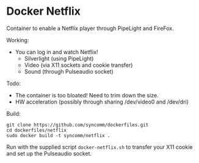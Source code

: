 # Docker Netflix #

Container to enable a Netflix player through PipeLight and FireFox.

Working:
* You can log in and watch Netflix!
  * Silverlight (using PipeLight)
  * Video (via X11 sockets and cookie transfer)
  * Sound (through Pulseaudio socket) 

Todo:
* The container is too bloated! Need to trim down the size.
* HW acceleration (possibly through sharing /dev/video0 and /dev/dri)

Build:

```
git clone https://github.com/syncomm/dockerfiles.git
cd dockerfiles/netflix
sudo docker build -t syncomm/netflix .
```
Run with the supplied script `docker-netflix.sh` to transfer your X11 cookie and set up the Pulseaudio socket.

